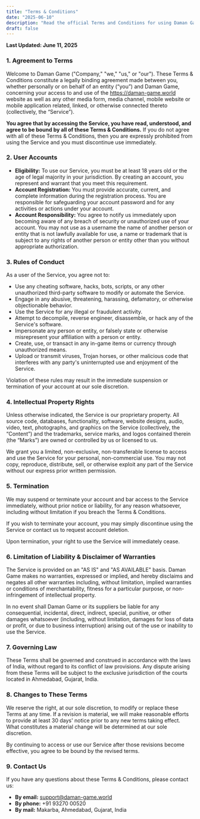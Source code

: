 ```yaml
---
title: "Terms & Conditions"
date: "2025-06-10"
description: "Read the official Terms and Conditions for using Daman Game. By creating an account and using our services, you agree to these rules, obligations, and user conduct policies."
draft: false
---
```


**Last Updated: June 11, 2025**

### 1. Agreement to Terms

Welcome to Daman Game ("Company," "we," "us," or "our"). These Terms & Conditions constitute a legally binding agreement made between you, whether personally or on behalf of an entity (“you”) and Daman Game, concerning your access to and use of the https://daman-game.world website as well as any other media form, media channel, mobile website or mobile application related, linked, or otherwise connected thereto (collectively, the “Service”).

**You agree that by accessing the Service, you have read, understood, and agree to be bound by all of these Terms & Conditions.** If you do not agree with all of these Terms & Conditions, then you are expressly prohibited from using the Service and you must discontinue use immediately.

### 2. User Accounts

* **Eligibility:** To use our Service, you must be at least 18 years old or the age of legal majority in your jurisdiction. By creating an account, you represent and warrant that you meet this requirement.
* **Account Registration:** You must provide accurate, current, and complete information during the registration process. You are responsible for safeguarding your account password and for any activities or actions under your account.
* **Account Responsibility:** You agree to notify us immediately upon becoming aware of any breach of security or unauthorized use of your account. You may not use as a username the name of another person or entity that is not lawfully available for use, a name or trademark that is subject to any rights of another person or entity other than you without appropriate authorization.

### 3. Rules of Conduct

As a user of the Service, you agree not to:

* Use any cheating software, hacks, bots, scripts, or any other unauthorized third-party software to modify or automate the Service.
* Engage in any abusive, threatening, harassing, defamatory, or otherwise objectionable behavior.
* Use the Service for any illegal or fraudulent activity.
* Attempt to decompile, reverse engineer, disassemble, or hack any of the Service's software.
* Impersonate any person or entity, or falsely state or otherwise misrepresent your affiliation with a person or entity.
* Create, use, or transact in any in-game items or currency through unauthorized means.
* Upload or transmit viruses, Trojan horses, or other malicious code that interferes with any party's uninterrupted use and enjoyment of the Service.

Violation of these rules may result in the immediate suspension or termination of your account at our sole discretion.

### 4. Intellectual Property Rights

Unless otherwise indicated, the Service is our proprietary property. All source code, databases, functionality, software, website designs, audio, video, text, photographs, and graphics on the Service (collectively, the “Content”) and the trademarks, service marks, and logos contained therein (the “Marks”) are owned or controlled by us or licensed to us.

We grant you a limited, non-exclusive, non-transferable license to access and use the Service for your personal, non-commercial use. You may not copy, reproduce, distribute, sell, or otherwise exploit any part of the Service without our express prior written permission.

### 5. Termination

We may suspend or terminate your account and bar access to the Service immediately, without prior notice or liability, for any reason whatsoever, including without limitation if you breach the Terms & Conditions.

If you wish to terminate your account, you may simply discontinue using the Service or contact us to request account deletion.

Upon termination, your right to use the Service will immediately cease.

### 6. Limitation of Liability & Disclaimer of Warranties

The Service is provided on an "AS IS" and "AS AVAILABLE" basis. Daman Game makes no warranties, expressed or implied, and hereby disclaims and negates all other warranties including, without limitation, implied warranties or conditions of merchantability, fitness for a particular purpose, or non-infringement of intellectual property.

In no event shall Daman Game or its suppliers be liable for any consequential, incidental, direct, indirect, special, punitive, or other damages whatsoever (including, without limitation, damages for loss of data or profit, or due to business interruption) arising out of the use or inability to use the Service.

### 7. Governing Law

These Terms shall be governed and construed in accordance with the laws of India, without regard to its conflict of law provisions. Any dispute arising from these Terms will be subject to the exclusive jurisdiction of the courts located in Ahmedabad, Gujarat, India.

### 8. Changes to These Terms

We reserve the right, at our sole discretion, to modify or replace these Terms at any time. If a revision is material, we will make reasonable efforts to provide at least 30 days' notice prior to any new terms taking effect. What constitutes a material change will be determined at our sole discretion.

By continuing to access or use our Service after those revisions become effective, you agree to be bound by the revised terms.

### 9. Contact Us

If you have any questions about these Terms & Conditions, please contact us:

* **By email:** support@daman-game.world
* **By phone:** +91 93270 00520
* **By mail:** Makarba, Ahmedabad, Gujarat, India